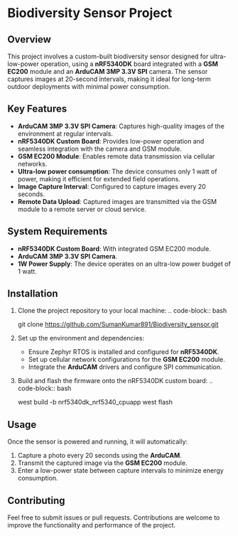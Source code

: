 Biodiversity Sensor Project
============================

Overview
--------
This project involves a custom-built biodiversity sensor designed for ultra-low-power operation, using a **nRF5340DK** board integrated with a **GSM EC200** module and an **ArduCAM 3MP 3.3V SPI** camera.
The sensor captures images at 20-second intervals, making it ideal for long-term outdoor deployments with minimal power consumption.

Key Features
------------
- **ArduCAM 3MP 3.3V SPI Camera**: Captures high-quality images of the environment at regular intervals.
- **nRF5340DK Custom Board**: Provides low-power operation and seamless integration with the camera and GSM module.
- **GSM EC200 Module**: Enables remote data transmission via cellular networks.
- **Ultra-low power consumption**: The device consumes only 1 watt of power, making it efficient for extended field operations.
- **Image Capture Interval**: Configured to capture images every 20 seconds.
- **Remote Data Upload**: Captured images are transmitted via the GSM module to a remote server or cloud service.

System Requirements
-------------------
- **nRF5340DK Custom Board**: With integrated GSM EC200 module.
- **ArduCAM 3MP 3.3V SPI Camera**.
- **1W Power Supply**: The device operates on an ultra-low power budget of 1 watt.

Installation
------------
1. Clone the project repository to your local machine:
   .. code-block:: bash

      git clone https://github.com/SumanKumar891/Biodiversity_sensor.git

2. Set up the environment and dependencies:
   - Ensure Zephyr RTOS is installed and configured for **nRF5340DK**.
   - Set up cellular network configurations for the **GSM EC200** module.
   - Integrate the **ArduCAM** drivers and configure SPI communication.

3. Build and flash the firmware onto the nRF5340DK custom board:
   .. code-block:: bash

      west build -b nrf5340dk_nrf5340_cpuapp
      west flash

Usage
-----
Once the sensor is powered and running, it will automatically:
1. Capture a photo every 20 seconds using the **ArduCAM**.
2. Transmit the captured image via the **GSM EC200** module.
3. Enter a low-power state between capture intervals to minimize energy consumption.

Contributing
------------
Feel free to submit issues or pull requests. Contributions are welcome to improve the functionality and performance of the project.
